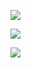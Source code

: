 ![](https://github-readme-stats.vercel.app/api?username=SAndrade100&theme=tokyonight&hide_border=true&include_all_commits=false&count_private=false)<br/>

![](https://github-readme-streak-stats.herokuapp.com/?user=SAndrade100&theme=tokyonight&hide_border=true)<br/>

![](https://github-readme-stats.vercel.app/api/top-langs/?username=SAndrade100&theme=tokyonight&hide_border=true&include_all_commits=false&count_private=false&layout=compact)
